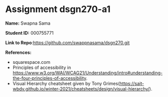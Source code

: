 # Assignment dsgn270-a1

**Name:** Swapna Sama

**Student ID:** 000755771

**Link to Repo**:https://github.com/swappnasama/dsgn270.git

**References:** 
  - squarespace.com
  - Principles of accessibility in https://www.w3.org/WAI/WCAG21/Understanding/intro#understanding-the-four-principles-of-accessibility.
  - Visual Hierarchy cheatsheet given by Tony Grimes(https://sait-wbdv.github.io/winter-2021/cheatsheets/design/visual-hierarchy/).